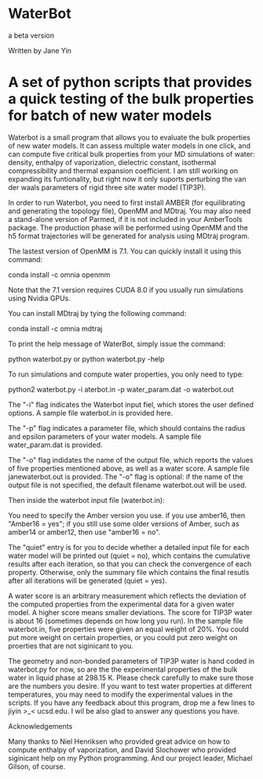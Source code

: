# WaterBot 
a beta version 

Written by Jane Yin
# A set of python scripts that provides a quick testing of the bulk properties for batch of new water models


Waterbot is a small program that allows you to evaluate the bulk properties of new water models. It can assess multiple water models 
in one click, and can compute five critical bulk properties from your MD simulations of water: density, enthalpy of vaporization, dielectric 
constant, isothermal compressibility and thermal expansion coefficient. I am still working on expanding its funtionality, but right now it 
only suports perturbing the van der waals parameters of rigid three site water model (TIP3P).

In order to run Waterbot, you need to first install AMBER (for equilibrating and generating the topology file), OpenMM and MDtraj. 
You may also need a stand-alone version of Parmed, if it is not included in your AmberTools package. The production phase will be performed
using OpenMM and the h5 format trajectories will be generated for analysis using MDtraj program.

The lastest version of OpenMM is 7.1. You can quickly install it using this command:

conda install -c omnia openmm

Note that the 7.1 version requires CUDA 8.0 if you usually run simulations using Nvidia GPUs.

You can install MDtraj by tying the following command:

conda install -c omnia mdtraj



To print the help message of WaterBot, simply issue the command:

python waterbot.py  or python waterbot.py -help
   
To run simulations and compute water properties, you only need to type:

python2 waterbot.py  -i aterbot.in    -p water_param.dat   -o waterbot.out

The "-i" flag indicates the Waterbot input fiel, which stores the user defined options. A sample file waterbot.in is provided here.

The "-p" flag indicates a parameter file, which should contains the radius and epsilon parameters of your water models.
A sample file water_param.dat is provided.

The "-o" flag indidates the name of the output file, which reports the values of five properties mentioned above, as well as a water score.
A sample file janewaterbot.out is provided. The "-o" flag is optional: if the name of the output file is not specified, the default filename
waterbot.out will be used.

Then inside the waterbot input file (waterbot.in):

You need to specify the Amber version you use. if you use amber16, then "Amber16 = yes"; if you still use some older versions of Amber,
such as amber14 or amber12, then use "amber16 = no".

The "quiet" entry is for you to decide whether a detailed input file for each water model will be printed out (quiet = no), which contains
the cumulative results after each iteration, so that you can check the convergence of each property. Otherwise, only the summary file
which contains the final resutls after all iterations will be generated (quiet = yes).

A water score is an arbitrary measurement which reflects the deviation of the computed properties from the experimental data 
for a given water model. A higher score means smaller deviations. The score for TIP3P water is about 16 (sometimes depends on how long
you run). In the sample file waterbot.in, five properties were given an equal weight of 20%. You could put more weight on certain 
properties, or you could put zero weight on proerties that are not siginicant to you.

The geometry and non-bonded parameters of TIP3P water is hand coded in waterbot.py for now, so are the the experimental properties 
of the bulk water in liquid phase at 298.15 K. Please check carefully to make sure those are the numbers you desire. If you want to 
test water properties at different temperatures, you may need to modify the experimental values in the scripts.
If you have any feedback about this program, drop me a few lines to jiyin >_< ucsd.edu. I wil be also glad to answer any questions you have.

Acknowledgements

Many thanks to Niel Henriksen who provided great advice on how to compute enthalpy of vaporization, and David Slochower who provided siginicant help on my Python programming. And our project leader, Michael Gilson, of course. 

